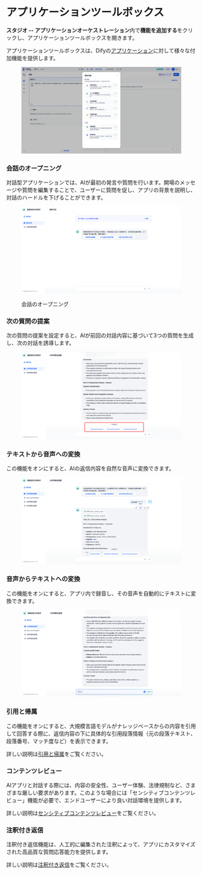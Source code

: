 # アプリケーションツールボックス

**スタジオ -- アプリケーションオーケストレーション**内で**機能を追加する**をクリックし、アプリケーションツールボックスを開きます。

アプリケーションツールボックスは、Difyの[アプリケーション](../#application\_type)に対して様々な付加機能を提供します。

<figure><img src="../../../.gitbook/assets/image (237).png" alt=""><figcaption></figcaption></figure>

### 会話のオープニング

対話型アプリケーションでは、AIが最初の発言や質問を行います。開場のメッセージや質問を編集することで、ユーザーに質問を促し、アプリの背景を説明し、対話のハードルを下げることができます。

<figure><img src="../../../.gitbook/assets/image (240).png" alt=""><figcaption><p>会話のオープニング</p></figcaption></figure>

### 次の質問の提案

次の質問の提案を設定すると、AIが前回の対話内容に基づいて3つの質問を生成し、次の対話を誘導します。

<figure><img src="../../../.gitbook/assets/image (241).png" alt=""><figcaption></figcaption></figure>

### テキストから音声への変換

この機能をオンにすると、AIの返信内容を自然な音声に変換できます。

<figure><img src="../../../.gitbook/assets/image (242).png" alt=""><figcaption></figcaption></figure>

### 音声からテキストへの変換

この機能をオンにすると、アプリ内で録音し、その音声を自動的にテキストに変換できます。

<figure><img src="../../../.gitbook/assets/image (243).png" alt=""><figcaption></figcaption></figure>

### 引用と帰属

この機能をオンにすると、大規模言語モデルがナレッジベースからの内容を引用して回答する際に、返信内容の下に具体的な引用段落情報（元の段落テキスト、段落番号、マッチ度など）を表示できます。

詳しい説明は[引用と帰属](../../knowledge-base/retrieval\_test\_and\_citation.md#id-2-yin-yong-yu-gui-shu)をご覧ください。

### コンテンツレビュー

AIアプリと対話する際には、内容の安全性、ユーザー体験、法律規制など、さまざまな厳しい要求があります。このような場合には「センシティブコンテンツレビュー」機能が必要で、エンドユーザーにより良い対話環境を提供します。

詳しい説明は[センシティブコンテンツレビュー](moderation-tool.md)をご覧ください。

### 注釈付き返信

注釈付き返信機能は、人工的に編集された注釈によって、アプリにカスタマイズされた高品質な質問応答能力を提供します。

詳しい説明は[注釈付き返信](../../biao-zhu/annotation-reply.md)をご覧ください。